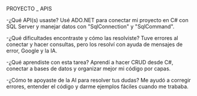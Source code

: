 PROYECTO _ APIS

-¿Qué API(s) usaste?
Usé ADO.NET para conectar mi proyecto en C# con SQL Server y manejar datos con "SqlConnection" y "SqlCommand".

-¿Qué dificultades encontraste y cómo las resolviste?
Tuve errores al conectar y hacer consultas, pero los resolví con ayuda de mensajes de error, Google y la IA.

-¿Qué aprendiste con esta tarea?
Aprendí a hacer CRUD desde C#, conectar a bases de datos y organizar mejor mi código por capas.

-¿Cómo te apoyaste de la AI para resolver tus dudas?
Me ayudó a corregir errores, entender el código y darme ejemplos fáciles cuando me trababa.
